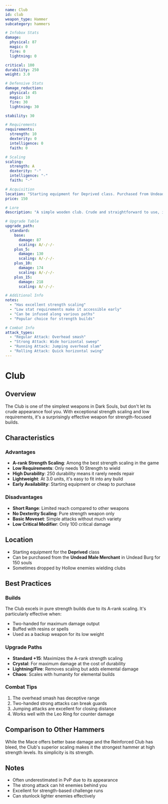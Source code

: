 ```yaml
---
name: Club
id: club
weapon_type: Hammer
subcategory: hammers

# Infobox Stats
damage:
  physical: 87
  magic: 0
  fire: 0
  lightning: 0

critical: 100
durability: 250
weight: 3.0

# Defensive Stats  
damage_reduction:
  physical: 45
  magic: 10
  fire: 30
  lightning: 30

stability: 30

# Requirements
requirements:
  strength: 10
  dexterity: 0
  intelligence: 0
  faith: 0

# Scaling
scaling:
  strength: A
  dexterity: "-"
  intelligence: "-"
  faith: "-"

# Acquisition
location: "Starting equipment for Deprived class. Purchased from Undead Male Merchant."
price: 150

# Lore
description: "A simple wooden club. Crude and straightforward to use, it is also very effective."

# Upgrade Table
upgrade_path:
  standard:
    base:
      damage: 87
      scaling: A/-/-/-
    plus_5:
      damage: 130
      scaling: A/-/-/-
    plus_10:
      damage: 174
      scaling: A/-/-/-
    plus_15:
      damage: 218
      scaling: A/-/-/-

# Additional Info
notes:
  - "Has excellent strength scaling"
  - "Low stat requirements make it accessible early"
  - "Can be infused along various paths"
  - "Popular choice for strength builds"

# Combat Info
attack_types:
  - "Regular Attack: Overhead smash"
  - "Strong Attack: Wide horizontal sweep"
  - "Running Attack: Jumping overhead slam"
  - "Rolling Attack: Quick horizontal swing"
---
```


# Club

## Overview
The Club is one of the simplest weapons in Dark Souls, but don't let its crude appearance fool you. With exceptional strength scaling and low requirements, it's a surprisingly effective weapon for strength-focused builds.

## Characteristics

### Advantages
- **A-rank Strength Scaling**: Among the best strength scaling in the game
- **Low Requirements**: Only needs 10 Strength to wield
- **High Durability**: 250 durability means it rarely needs repair
- **Lightweight**: At 3.0 units, it's easy to fit into any build
- **Early Availability**: Starting equipment or cheap to purchase

### Disadvantages
- **Short Range**: Limited reach compared to other weapons
- **No Dexterity Scaling**: Pure strength weapon only
- **Basic Moveset**: Simple attacks without much variety
- **Low Critical Modifier**: Only 100 critical damage

## Location
- Starting equipment for the **Deprived** class
- Can be purchased from the **Undead Male Merchant** in Undead Burg for 150 souls
- Sometimes dropped by Hollow enemies wielding clubs

## Best Practices

### Builds
The Club excels in pure strength builds due to its A-rank scaling. It's particularly effective when:
- Two-handed for maximum damage output
- Buffed with resins or spells
- Used as a backup weapon for its low weight

### Upgrade Paths
- **Standard +15**: Maximizes the A-rank strength scaling
- **Crystal**: For maximum damage at the cost of durability
- **Lightning/Fire**: Removes scaling but adds elemental damage
- **Chaos**: Scales with humanity for elemental builds

### Combat Tips
1. The overhead smash has deceptive range
2. Two-handed strong attacks can break guards
3. Jumping attacks are excellent for closing distance
4. Works well with the Leo Ring for counter damage

## Comparison to Other Hammers
While the Mace offers better base damage and the Reinforced Club has bleed, the Club's superior scaling makes it the strongest hammer at high strength levels. Its simplicity is its strength.

## Notes
- Often underestimated in PvP due to its appearance
- The strong attack can hit enemies behind you
- Excellent for strength-based challenge runs
- Can stunlock lighter enemies effectively